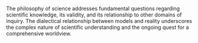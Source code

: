 
The philosophy of science addresses fundamental questions regarding scientific knowledge, its validity, and its relationship to other domains of inquiry. The dialectical relationship between models and reality underscores the complex nature of scientific understanding and the ongoing quest for a comprehensive worldview.

#